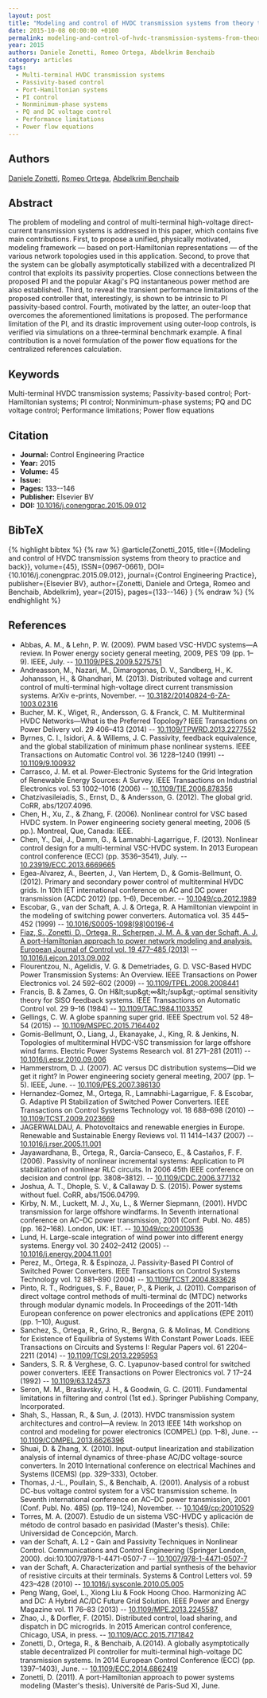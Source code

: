 ```yaml
---
layout: post
title: "Modeling and control of HVDC transmission systems from theory to practice and back"
date: 2015-10-08 00:00:00 +0100
permalink: modeling-and-control-of-hvdc-transmission-systems-from-theory-to-practice-and-back
year: 2015
authors: Daniele Zonetti, Romeo Ortega, Abdelkrim Benchaib
category: articles
tags:
  - Multi-terminal HVDC transmission systems
  - Passivity-based control
  - Port-Hamiltonian systems
  - PI control
  - Nonminimum-phase systems
  - PQ and DC voltage control
  - Performance limitations
  - Power flow equations
---
```

 
## Authors
[Daniele Zonetti](authors/daniele-zonetti), [Romeo Ortega](authors/romeo-ortega), [Abdelkrim Benchaib](authors/abdelkrim-benchaib)
 
## Abstract
The problem of modeling and control of multi-terminal high-voltage direct-current transmission systems is addressed in this paper, which contains five main contributions. First, to propose a unified, physically motivated, modeling framework — based on port-Hamiltonian representations — of the various network topologies used in this application. Second, to prove that the system can be globally asymptotically stabilized with a decentralized PI control that exploits its passivity properties. Close connections between the proposed PI and the popular Akagi's PQ instantaneous power method are also established. Third, to reveal the transient performance limitations of the proposed controller that, interestingly, is shown to be intrinsic to PI passivity-based control. Fourth, motivated by the latter, an outer-loop that overcomes the aforementioned limitations is proposed. The performance limitation of the PI, and its drastic improvement using outer-loop controls, is verified via simulations on a three-terminal benchmark example. A final contribution is a novel formulation of the power flow equations for the centralized references calculation.
 
## Keywords
Multi-terminal HVDC transmission systems; Passivity-based control; Port-Hamiltonian systems; PI control; Nonminimum-phase systems; PQ and DC voltage control; Performance limitations; Power flow equations
 
## Citation
- **Journal:** Control Engineering Practice
- **Year:** 2015
- **Volume:** 45
- **Issue:** 
- **Pages:** 133--146
- **Publisher:** Elsevier BV
- **DOI:** [10.1016/j.conengprac.2015.09.012](https://doi.org/10.1016/j.conengprac.2015.09.012)
 
## BibTeX
{% highlight bibtex %}
{% raw %}
@article{Zonetti_2015,
  title={{Modeling and control of HVDC transmission systems from theory to practice and back}},
  volume={45},
  ISSN={0967-0661},
  DOI={10.1016/j.conengprac.2015.09.012},
  journal={Control Engineering Practice},
  publisher={Elsevier BV},
  author={Zonetti, Daniele and Ortega, Romeo and Benchaib, Abdelkrim},
  year={2015},
  pages={133--146}
}
{% endraw %}
{% endhighlight %}
 
## References
- Abbas, A. M., & Lehn, P. W. (2009). PWM based VSC-HVDC systems—A review. In Power energy society general meeting, 2009, PES ’09 (pp. 1–9). IEEE, July. -- [10.1109/PES.2009.5275751](https://doi.org/10.1109/PES.2009.5275751)
- Andreasson, M., Nazari, M., Dimarogonas, D. V., Sandberg, H., K. Johansson, H., & Ghandhari, M. (2013). Distributed voltage and current control of multi-terminal high-voltage direct current transmission systems. ArXiv e-prints, November. -- [10.3182/20140824-6-ZA-1003.02316](https://doi.org/10.3182/20140824-6-ZA-1003.02316)
- Bucher, M. K., Wiget, R., Andersson, G. & Franck, C. M. Multiterminal HVDC Networks—What is the Preferred Topology? IEEE Transactions on Power Delivery vol. 29 406–413 (2014) -- [10.1109/TPWRD.2013.2277552](https://doi.org/10.1109/TPWRD.2013.2277552)
- Byrnes, C. I., Isidori, A. & Willems, J. C. Passivity, feedback equivalence, and the global stabilization of minimum phase nonlinear systems. IEEE Transactions on Automatic Control vol. 36 1228–1240 (1991) -- [10.1109/9.100932](https://doi.org/10.1109/9.100932)
- Carrasco, J. M. et al. Power-Electronic Systems for the Grid Integration of Renewable Energy Sources: A Survey. IEEE Transactions on Industrial Electronics vol. 53 1002–1016 (2006) -- [10.1109/TIE.2006.878356](https://doi.org/10.1109/TIE.2006.878356)
- Chatzivasileiadis, S., Ernst, D., & Andersson, G. (2012). The global grid. CoRR, abs/1207.4096.
- Chen, H., Xu, Z., & Zhang, F. (2006). Nonlinear control for VSC based HVDC system. In Power engineering society general meeting, 2006 (5 pp.). Montreal, Que, Canada: IEEE.
- Chen, Y., Dai, J., Damm, G., & Lamnabhi-Lagarrigue, F. (2013). Nonlinear control design for a multi-terminal VSC-HVDC system. In 2013 European control conference (ECC) (pp. 3536–3541), July. -- [10.23919/ECC.2013.6669665](https://doi.org/10.23919/ECC.2013.6669665)
- Egea-Alvarez, A., Beerten, J., Van Hertem, D., & Gomis-Bellmunt, O. (2012). Primary and secondary power control of multiterminal HVDC grids. In 10th IET international conference on AC and DC power transmission (ACDC 2012) (pp. 1–6), December. -- [10.1049/cp.2012.1989](https://doi.org/10.1049/cp.2012.1989)
- Escobar, G., van der Schaft, A. J. & Ortega, R. A Hamiltonian viewpoint in the modeling of switching power converters. Automatica vol. 35 445–452 (1999) -- [10.1016/S0005-1098(98)00196-4](https://doi.org/10.1016/S0005-1098(98)00196-4)
- [Fiaz, S., Zonetti, D., Ortega, R., Scherpen, J. M. A. & van der Schaft, A. J. A port-Hamiltonian approach to power network modeling and analysis. European Journal of Control vol. 19 477–485 (2013)](a-port-hamiltonian-approach-to-power-network-modeling-and-analysis) -- [10.1016/j.ejcon.2013.09.002](https://doi.org/10.1016/j.ejcon.2013.09.002)
- Flourentzou, N., Agelidis, V. G. & Demetriades, G. D. VSC-Based HVDC Power Transmission Systems: An Overview. IEEE Transactions on Power Electronics vol. 24 592–602 (2009) -- [10.1109/TPEL.2008.2008441](https://doi.org/10.1109/TPEL.2008.2008441)
- Francis, B. & Zames, G. On H&amp;lt;sup&amp;gt;∞&amp;lt;/sup&amp;gt;-optimal sensitivity theory for SISO feedback systems. IEEE Transactions on Automatic Control vol. 29 9–16 (1984) -- [10.1109/TAC.1984.1103357](https://doi.org/10.1109/TAC.1984.1103357)
- Gellings, C. W. A globe spanning super grid. IEEE Spectrum vol. 52 48–54 (2015) -- [10.1109/MSPEC.2015.7164402](https://doi.org/10.1109/MSPEC.2015.7164402)
- Gomis-Bellmunt, O., Liang, J., Ekanayake, J., King, R. & Jenkins, N. Topologies of multiterminal HVDC-VSC transmission for large offshore wind farms. Electric Power Systems Research vol. 81 271–281 (2011) -- [10.1016/j.epsr.2010.09.006](https://doi.org/10.1016/j.epsr.2010.09.006)
- Hammerstrom, D. J. (2007). AC versus DC distribution systems—Did we get it right? In Power engineering society general meeting, 2007 (pp. 1–5). IEEE, June. -- [10.1109/PES.2007.386130](https://doi.org/10.1109/PES.2007.386130)
- Hernandez-Gomez, M., Ortega, R., Lamnabhi-Lagarrigue, F. & Escobar, G. Adaptive PI Stabilization of Switched Power Converters. IEEE Transactions on Control Systems Technology vol. 18 688–698 (2010) -- [10.1109/TCST.2009.2023669](https://doi.org/10.1109/TCST.2009.2023669)
- JAGERWALDAU, A. Photovoltaics and renewable energies in Europe. Renewable and Sustainable Energy Reviews vol. 11 1414–1437 (2007) -- [10.1016/j.rser.2005.11.001](https://doi.org/10.1016/j.rser.2005.11.001)
- Jayawardhana, B., Ortega, R., Garcia-Canseco, E., & Castaños, F. F. (2006). Passivity of nonlinear incremental systems: Application to PI stabilization of nonlinear RLC circuits. In 2006 45th IEEE conference on decision and control (pp. 3808–3812). -- [10.1109/CDC.2006.377132](https://doi.org/10.1109/CDC.2006.377132)
- Joshua, A. T., Dhople, S. V., & Callaway D. S. (2015). Power systems without fuel. CoRR, abs/1506.04799.
- Kirby, N. M., Luckett, M. J., Xu, L., & Werner Siepmann, (2001). HVDC transmission for large offshore windfarms. In Seventh international conference on AC–DC power transmission, 2001 (Conf. Publ. No. 485) (pp. 162–168). London, UK: IET. -- [10.1049/cp:20010536](https://doi.org/10.1049/cp:20010536)
- Lund, H. Large-scale integration of wind power into different energy systems. Energy vol. 30 2402–2412 (2005) -- [10.1016/j.energy.2004.11.001](https://doi.org/10.1016/j.energy.2004.11.001)
- Perez, M., Ortega, R. & Espinoza, J. Passivity-Based PI Control of Switched Power Converters. IEEE Transactions on Control Systems Technology vol. 12 881–890 (2004) -- [10.1109/TCST.2004.833628](https://doi.org/10.1109/TCST.2004.833628)
- Pinto, R. T., Rodrigues, S. F., Bauer, P., & Pierik, J. (2011). Comparison of direct voltage control methods of multi-terminal dc (MTDC) networks through modular dynamic models. In Proceedings of the 2011-14th European conference on power electronics and applications (EPE 2011) (pp. 1–10), August.
- Sanchez, S., Ortega, R., Grino, R., Bergna, G. & Molinas, M. Conditions for Existence of Equilibria of Systems With Constant Power Loads. IEEE Transactions on Circuits and Systems I: Regular Papers vol. 61 2204–2211 (2014) -- [10.1109/TCSI.2013.2295953](https://doi.org/10.1109/TCSI.2013.2295953)
- Sanders, S. R. & Verghese, G. C. Lyapunov-based control for switched power converters. IEEE Transactions on Power Electronics vol. 7 17–24 (1992) -- [10.1109/63.124573](https://doi.org/10.1109/63.124573)
- Seron, M. M., Braslavsky, J. H., & Goodwin, G. C. (2011). Fundamental limitations in filtering and control (1st ed.). Springer Publishing Company, Incorporated.
- Shah, S., Hassan, R., & Sun, J. (2013). HVDC transmission system architectures and control—A review. In 2013 IEEE 14th workshop on control and modeling for power electronics (COMPEL) (pp. 1–8), June. -- [10.1109/COMPEL.2013.6626396](https://doi.org/10.1109/COMPEL.2013.6626396)
- Shuai, D. & Zhang, X. (2010). Input-output linearization and stabilization analysis of internal dynamics of three-phase AC/DC voltage-source converters. In 2010 International conference on electrical Machines and Systems (ICEMS) (pp. 329–333), October.
- Thomas, J.-L., Poullain, S., & Benchaib, A. (2001). Analysis of a robust DC-bus voltage control system for a VSC transmission scheme. In Seventh international conference on AC–DC power transmission, 2001 (Conf. Publ. No. 485) (pp. 119–124), November. -- [10.1049/cp:20010529](https://doi.org/10.1049/cp:20010529)
- Torres, M. A. (2007). Estudio de un sistema VSC-HVDC y aplicación de método de control basado en pasividad (Master's thesis). Chile: Universidad de Concepción, March.
- van der Schaft, A. L2 - Gain and Passivity Techniques in Nonlinear Control. Communications and Control Engineering (Springer London, 2000). doi:10.1007/978-1-4471-0507-7 -- [10.1007/978-1-4471-0507-7](https://doi.org/10.1007/978-1-4471-0507-7)
- van der Schaft, A. Characterization and partial synthesis of the behavior of resistive circuits at their terminals. Systems &amp; Control Letters vol. 59 423–428 (2010) -- [10.1016/j.sysconle.2010.05.005](https://doi.org/10.1016/j.sysconle.2010.05.005)
- Peng Wang, Goel, L., Xiong Liu & Fook Hoong Choo. Harmonizing AC and DC: A Hybrid AC/DC Future Grid Solution. IEEE Power and Energy Magazine vol. 11 76–83 (2013) -- [10.1109/MPE.2013.2245587](https://doi.org/10.1109/MPE.2013.2245587)
- Zhao, J., & Dorfler, F. (2015). Distributed control, load sharing, and dispatch in DC microgrids. In 2015 American control conference, Chicago, USA, in press. -- [10.1109/ACC.2015.7171842](https://doi.org/10.1109/ACC.2015.7171842)
- Zonetti, D., Ortega, R., & Benchaib, A.(2014). A globally asymptotically stable decentralized PI controller for multi-terminal high-voltage DC transmission systems. In 2014 European Control Conference (ECC) (pp. 1397–1403), June. -- [10.1109/ECC.2014.6862419](https://doi.org/10.1109/ECC.2014.6862419)
- Zonetti, D. (2011). A port-Hamiltonian approach to power systems modeling (Master's thesis). Université de Paris-Sud XI, June.

